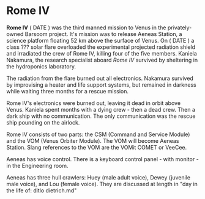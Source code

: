 # Rome IV

**Rome IV** ( DATE ) was the third manned mission to Venus in the privately-owned Barsoom project. It's mission was to release Aeneas Station, a science platform floating 52 km above the surface of Venus. On ( DATE ) a class ??? solar flare overloaded the experimental projected radiation shield and irradiated the crew of Rome IV, killing four of the five members. Kaniela Nakamura, the research specialist aboard *Rome IV* survived by sheltering in the hydroponics laboratory.

The radiation from the flare burned out all electronics. Nakamura survived by improvising a heater and life support systems, but remained in darkness while waiting three months for a rescue mission.

Rome IV's electronics were burned out, leaving it dead in orbit above Venus. Kaniela spent months with a dying crew - then a dead crew. Then a dark ship with no communication. The only communication was the rescue ship pounding on the airlock.

Rome IV consists of two parts: the CSM (Command and Service Module) and the VOM (Venus Orbiter Module). The VOM will become Aeneas Station. Slang references to the VOM are the VOMit COMET or VeeCee.

Aeneas has voice control. There is a keyboard control panel - with monitor - in the Engineering room.

Aeneas has three hull crawlers: Huey (male adult voice), Dewey (juvenile male voice), and Lou (female voice). They are discussed at length in "day in the life of: ditlo dietrich.md"
